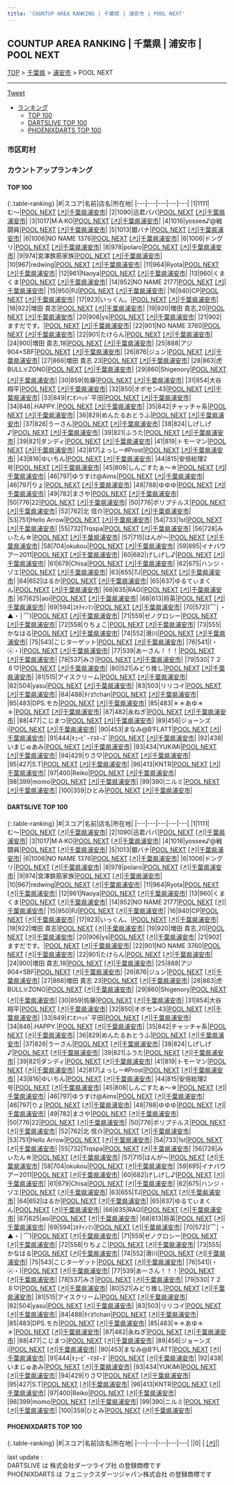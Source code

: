 ```yaml
---
title: 'COUNTUP AREA RANKING | 千葉県 | 浦安市 | POOL NEXT'
---
```

## COUNTUP AREA RANKING | 千葉県 | 浦安市 | POOL NEXT

[TOP](/darts/rank/) > [千葉県](/darts/rank/千葉県/) > [浦安市](/darts/rank/千葉県/浦安市/) > POOL NEXT

___

<a href="https://twitter.com/share?ref_src=twsrc%5Etfw" data-text="COUNTUP AREA RANKING | 千葉県浦安市POOL NEXT" class="twitter-share-button" data-hashtags="DARTSLIVE,PHOENIXDARTS,darts,ダーツ" data-show-count="false">Tweet</a>

* [ランキング](#カウントアップランキング)
    * [TOP 100](#top-100)
    * [DARTSLIVE TOP 100](#dartslive-top-100)
    * [PHOENIXDARTS TOP 100](#phoenixdarts-top-100)

### 市区町村

<ul>

</ul>

### カウントアップランキング

#### TOP 100



{:.table-ranking}
|#|スコア|名前|店名|所在地|
|---|---|---|---|---|
|1|1111|<span class="rank-name-dl">む〜</span>|<a href="/darts/rank/shops/035c0e2eb61303ff0d9b047a20a7ba1e.html">POOL NEXT</a> <a href="https://search.dartslive.com/jp/shop/035c0e2eb61303ff0d9b047a20a7ba1e">[↗]</a>|<a href="/darts/rank/千葉県/浦安市">千葉県浦安市</a>|
|2|1090|<span class="rank-name-dl">迅君パパ</span>|<a href="/darts/rank/shops/035c0e2eb61303ff0d9b047a20a7ba1e.html">POOL NEXT</a> <a href="https://search.dartslive.com/jp/shop/035c0e2eb61303ff0d9b047a20a7ba1e">[↗]</a>|<a href="/darts/rank/千葉県/浦安市">千葉県浦安市</a>|
|3|1017|<span class="rank-name-dl">M·A·KO</span>|<a href="/darts/rank/shops/035c0e2eb61303ff0d9b047a20a7ba1e.html">POOL NEXT</a> <a href="https://search.dartslive.com/jp/shop/035c0e2eb61303ff0d9b047a20a7ba1e">[↗]</a>|<a href="/darts/rank/千葉県/浦安市">千葉県浦安市</a>|
|4|1016|<span class="rank-name-dl">yossee♪@戦闘員</span>|<a href="/darts/rank/shops/035c0e2eb61303ff0d9b047a20a7ba1e.html">POOL NEXT</a> <a href="https://search.dartslive.com/jp/shop/035c0e2eb61303ff0d9b047a20a7ba1e">[↗]</a>|<a href="/darts/rank/千葉県/浦安市">千葉県浦安市</a>|
|5|1013|<span class="rank-name-dl">銀バナ</span>|<a href="/darts/rank/shops/035c0e2eb61303ff0d9b047a20a7ba1e.html">POOL NEXT</a> <a href="https://search.dartslive.com/jp/shop/035c0e2eb61303ff0d9b047a20a7ba1e">[↗]</a>|<a href="/darts/rank/千葉県/浦安市">千葉県浦安市</a>|
|6|1006|<span class="rank-name-dl">NO NAME 1376</span>|<a href="/darts/rank/shops/035c0e2eb61303ff0d9b047a20a7ba1e.html">POOL NEXT</a> <a href="https://search.dartslive.com/jp/shop/035c0e2eb61303ff0d9b047a20a7ba1e">[↗]</a>|<a href="/darts/rank/千葉県/浦安市">千葉県浦安市</a>|
|6|1006|<span class="rank-name-dl">ドングリ</span>|<a href="/darts/rank/shops/035c0e2eb61303ff0d9b047a20a7ba1e.html">POOL NEXT</a> <a href="https://search.dartslive.com/jp/shop/035c0e2eb61303ff0d9b047a20a7ba1e">[↗]</a>|<a href="/darts/rank/千葉県/浦安市">千葉県浦安市</a>|
|8|978|<span class="rank-name-dl">polaro</span>|<a href="/darts/rank/shops/035c0e2eb61303ff0d9b047a20a7ba1e.html">POOL NEXT</a> <a href="https://search.dartslive.com/jp/shop/035c0e2eb61303ff0d9b047a20a7ba1e">[↗]</a>|<a href="/darts/rank/千葉県/浦安市">千葉県浦安市</a>|
|9|974|<span class="rank-name-dl">宮澤鉄筋家族</span>|<a href="/darts/rank/shops/035c0e2eb61303ff0d9b047a20a7ba1e.html">POOL NEXT</a> <a href="https://search.dartslive.com/jp/shop/035c0e2eb61303ff0d9b047a20a7ba1e">[↗]</a>|<a href="/darts/rank/千葉県/浦安市">千葉県浦安市</a>|
|10|967|<span class="rank-name-dl">redwing</span>|<a href="/darts/rank/shops/035c0e2eb61303ff0d9b047a20a7ba1e.html">POOL NEXT</a> <a href="https://search.dartslive.com/jp/shop/035c0e2eb61303ff0d9b047a20a7ba1e">[↗]</a>|<a href="/darts/rank/千葉県/浦安市">千葉県浦安市</a>|
|11|964|<span class="rank-name-dl">Ryota</span>|<a href="/darts/rank/shops/035c0e2eb61303ff0d9b047a20a7ba1e.html">POOL NEXT</a> <a href="https://search.dartslive.com/jp/shop/035c0e2eb61303ff0d9b047a20a7ba1e">[↗]</a>|<a href="/darts/rank/千葉県/浦安市">千葉県浦安市</a>|
|12|961|<span class="rank-name-dl">Naoya</span>|<a href="/darts/rank/shops/035c0e2eb61303ff0d9b047a20a7ba1e.html">POOL NEXT</a> <a href="https://search.dartslive.com/jp/shop/035c0e2eb61303ff0d9b047a20a7ba1e">[↗]</a>|<a href="/darts/rank/千葉県/浦安市">千葉県浦安市</a>|
|13|960|<span class="rank-name-dl">くまくま</span>|<a href="/darts/rank/shops/035c0e2eb61303ff0d9b047a20a7ba1e.html">POOL NEXT</a> <a href="https://search.dartslive.com/jp/shop/035c0e2eb61303ff0d9b047a20a7ba1e">[↗]</a>|<a href="/darts/rank/千葉県/浦安市">千葉県浦安市</a>|
|14|952|<span class="rank-name-dl">NO NAME 2177</span>|<a href="/darts/rank/shops/035c0e2eb61303ff0d9b047a20a7ba1e.html">POOL NEXT</a> <a href="https://search.dartslive.com/jp/shop/035c0e2eb61303ff0d9b047a20a7ba1e">[↗]</a>|<a href="/darts/rank/千葉県/浦安市">千葉県浦安市</a>|
|15|950|<span class="rank-name-dl">PJ</span>|<a href="/darts/rank/shops/035c0e2eb61303ff0d9b047a20a7ba1e.html">POOL NEXT</a> <a href="https://search.dartslive.com/jp/shop/035c0e2eb61303ff0d9b047a20a7ba1e">[↗]</a>|<a href="/darts/rank/千葉県/浦安市">千葉県浦安市</a>|
|16|940|<span class="rank-name-dl">CP</span>|<a href="/darts/rank/shops/035c0e2eb61303ff0d9b047a20a7ba1e.html">POOL NEXT</a> <a href="https://search.dartslive.com/jp/shop/035c0e2eb61303ff0d9b047a20a7ba1e">[↗]</a>|<a href="/darts/rank/千葉県/浦安市">千葉県浦安市</a>|
|17|923|<span class="rank-name-dl">いっくん。</span>|<a href="/darts/rank/shops/035c0e2eb61303ff0d9b047a20a7ba1e.html">POOL NEXT</a> <a href="https://search.dartslive.com/jp/shop/035c0e2eb61303ff0d9b047a20a7ba1e">[↗]</a>|<a href="/darts/rank/千葉県/浦安市">千葉県浦安市</a>|
|18|922|<span class="rank-name-dl">増田 貴志</span>|<a href="/darts/rank/shops/035c0e2eb61303ff0d9b047a20a7ba1e.html">POOL NEXT</a> <a href="https://search.dartslive.com/jp/shop/035c0e2eb61303ff0d9b047a20a7ba1e">[↗]</a>|<a href="/darts/rank/千葉県/浦安市">千葉県浦安市</a>|
|19|920|<span class="rank-name-dl">増田 貴志,20</span>|<a href="/darts/rank/shops/035c0e2eb61303ff0d9b047a20a7ba1e.html">POOL NEXT</a> <a href="https://search.dartslive.com/jp/shop/035c0e2eb61303ff0d9b047a20a7ba1e">[↗]</a>|<a href="/darts/rank/千葉県/浦安市">千葉県浦安市</a>|
|20|906|<span class="rank-name-dl">ys</span>|<a href="/darts/rank/shops/035c0e2eb61303ff0d9b047a20a7ba1e.html">POOL NEXT</a> <a href="https://search.dartslive.com/jp/shop/035c0e2eb61303ff0d9b047a20a7ba1e">[↗]</a>|<a href="/darts/rank/千葉県/浦安市">千葉県浦安市</a>|
|21|902|<span class="rank-name-dl">ますだです。</span>|<a href="/darts/rank/shops/035c0e2eb61303ff0d9b047a20a7ba1e.html">POOL NEXT</a> <a href="https://search.dartslive.com/jp/shop/035c0e2eb61303ff0d9b047a20a7ba1e">[↗]</a>|<a href="/darts/rank/千葉県/浦安市">千葉県浦安市</a>|
|22|901|<span class="rank-name-dl">NO NAME 3760</span>|<a href="/darts/rank/shops/035c0e2eb61303ff0d9b047a20a7ba1e.html">POOL NEXT</a> <a href="https://search.dartslive.com/jp/shop/035c0e2eb61303ff0d9b047a20a7ba1e">[↗]</a>|<a href="/darts/rank/千葉県/浦安市">千葉県浦安市</a>|
|22|901|<span class="rank-name-dl">たけらん</span>|<a href="/darts/rank/shops/035c0e2eb61303ff0d9b047a20a7ba1e.html">POOL NEXT</a> <a href="https://search.dartslive.com/jp/shop/035c0e2eb61303ff0d9b047a20a7ba1e">[↗]</a>|<a href="/darts/rank/千葉県/浦安市">千葉県浦安市</a>|
|24|900|<span class="rank-name-dl">増田 貴志,18</span>|<a href="/darts/rank/shops/035c0e2eb61303ff0d9b047a20a7ba1e.html">POOL NEXT</a> <a href="https://search.dartslive.com/jp/shop/035c0e2eb61303ff0d9b047a20a7ba1e">[↗]</a>|<a href="/darts/rank/千葉県/浦安市">千葉県浦安市</a>|
|25|888|<span class="rank-name-dl">アジ904×SBF</span>|<a href="/darts/rank/shops/035c0e2eb61303ff0d9b047a20a7ba1e.html">POOL NEXT</a> <a href="https://search.dartslive.com/jp/shop/035c0e2eb61303ff0d9b047a20a7ba1e">[↗]</a>|<a href="/darts/rank/千葉県/浦安市">千葉県浦安市</a>|
|26|876|<span class="rank-name-dl">ジュン</span>|<a href="/darts/rank/shops/035c0e2eb61303ff0d9b047a20a7ba1e.html">POOL NEXT</a> <a href="https://search.dartslive.com/jp/shop/035c0e2eb61303ff0d9b047a20a7ba1e">[↗]</a>|<a href="/darts/rank/千葉県/浦安市">千葉県浦安市</a>|
|27|866|<span class="rank-name-dl">増田 貴志 23</span>|<a href="/darts/rank/shops/035c0e2eb61303ff0d9b047a20a7ba1e.html">POOL NEXT</a> <a href="https://search.dartslive.com/jp/shop/035c0e2eb61303ff0d9b047a20a7ba1e">[↗]</a>|<a href="/darts/rank/千葉県/浦安市">千葉県浦安市</a>|
|28|863|<span class="rank-name-dl">虎BULL☠️ZONO</span>|<a href="/darts/rank/shops/035c0e2eb61303ff0d9b047a20a7ba1e.html">POOL NEXT</a> <a href="https://search.dartslive.com/jp/shop/035c0e2eb61303ff0d9b047a20a7ba1e">[↗]</a>|<a href="/darts/rank/千葉県/浦安市">千葉県浦安市</a>|
|29|860|<span class="rank-name-dl">Shigenory</span>|<a href="/darts/rank/shops/035c0e2eb61303ff0d9b047a20a7ba1e.html">POOL NEXT</a> <a href="https://search.dartslive.com/jp/shop/035c0e2eb61303ff0d9b047a20a7ba1e">[↗]</a>|<a href="/darts/rank/千葉県/浦安市">千葉県浦安市</a>|
|30|859|<span class="rank-name-dl">佐藤</span>|<a href="/darts/rank/shops/035c0e2eb61303ff0d9b047a20a7ba1e.html">POOL NEXT</a> <a href="https://search.dartslive.com/jp/shop/035c0e2eb61303ff0d9b047a20a7ba1e">[↗]</a>|<a href="/darts/rank/千葉県/浦安市">千葉県浦安市</a>|
|31|854|<span class="rank-name-dl">大谷翔平</span>|<a href="/darts/rank/shops/035c0e2eb61303ff0d9b047a20a7ba1e.html">POOL NEXT</a> <a href="https://search.dartslive.com/jp/shop/035c0e2eb61303ff0d9b047a20a7ba1e">[↗]</a>|<a href="/darts/rank/千葉県/浦安市">千葉県浦安市</a>|
|32|850|<span class="rank-name-dl">オボセン43</span>|<a href="/darts/rank/shops/035c0e2eb61303ff0d9b047a20a7ba1e.html">POOL NEXT</a> <a href="https://search.dartslive.com/jp/shop/035c0e2eb61303ff0d9b047a20a7ba1e">[↗]</a>|<a href="/darts/rank/千葉県/浦安市">千葉県浦安市</a>|
|33|849|<span class="rank-name-dl">ｵﾆｵﾝﾍｯﾄﾞ平田</span>|<a href="/darts/rank/shops/035c0e2eb61303ff0d9b047a20a7ba1e.html">POOL NEXT</a> <a href="https://search.dartslive.com/jp/shop/035c0e2eb61303ff0d9b047a20a7ba1e">[↗]</a>|<a href="/darts/rank/千葉県/浦安市">千葉県浦安市</a>|
|34|846|<span class="rank-name-dl">.HAPPY.</span>|<a href="/darts/rank/shops/035c0e2eb61303ff0d9b047a20a7ba1e.html">POOL NEXT</a> <a href="https://search.dartslive.com/jp/shop/035c0e2eb61303ff0d9b047a20a7ba1e">[↗]</a>|<a href="/darts/rank/千葉県/浦安市">千葉県浦安市</a>|
|35|842|<span class="rank-name-dl">チャッチャ系</span>|<a href="/darts/rank/shops/035c0e2eb61303ff0d9b047a20a7ba1e.html">POOL NEXT</a> <a href="https://search.dartslive.com/jp/shop/035c0e2eb61303ff0d9b047a20a7ba1e">[↗]</a>|<a href="/darts/rank/千葉県/浦安市">千葉県浦安市</a>|
|36|829|<span class="rank-name-dl">めんたるおとうふ</span>|<a href="/darts/rank/shops/035c0e2eb61303ff0d9b047a20a7ba1e.html">POOL NEXT</a> <a href="https://search.dartslive.com/jp/shop/035c0e2eb61303ff0d9b047a20a7ba1e">[↗]</a>|<a href="/darts/rank/千葉県/浦安市">千葉県浦安市</a>|
|37|826|<span class="rank-name-dl">うーさん</span>|<a href="/darts/rank/shops/035c0e2eb61303ff0d9b047a20a7ba1e.html">POOL NEXT</a> <a href="https://search.dartslive.com/jp/shop/035c0e2eb61303ff0d9b047a20a7ba1e">[↗]</a>|<a href="/darts/rank/千葉県/浦安市">千葉県浦安市</a>|
|38|824|<span class="rank-name-dl">しげしげ♪</span>|<a href="/darts/rank/shops/035c0e2eb61303ff0d9b047a20a7ba1e.html">POOL NEXT</a> <a href="https://search.dartslive.com/jp/shop/035c0e2eb61303ff0d9b047a20a7ba1e">[↗]</a>|<a href="/darts/rank/千葉県/浦安市">千葉県浦安市</a>|
|39|821|<span class="rank-name-dl">ふうた</span>|<a href="/darts/rank/shops/035c0e2eb61303ff0d9b047a20a7ba1e.html">POOL NEXT</a> <a href="https://search.dartslive.com/jp/shop/035c0e2eb61303ff0d9b047a20a7ba1e">[↗]</a>|<a href="/darts/rank/千葉県/浦安市">千葉県浦安市</a>|
|39|821|<span class="rank-name-dl">ダンディ</span>|<a href="/darts/rank/shops/035c0e2eb61303ff0d9b047a20a7ba1e.html">POOL NEXT</a> <a href="https://search.dartslive.com/jp/shop/035c0e2eb61303ff0d9b047a20a7ba1e">[↗]</a>|<a href="/darts/rank/千葉県/浦安市">千葉県浦安市</a>|
|41|819|<span class="rank-name-dl">トモーマン</span>|<a href="/darts/rank/shops/035c0e2eb61303ff0d9b047a20a7ba1e.html">POOL NEXT</a> <a href="https://search.dartslive.com/jp/shop/035c0e2eb61303ff0d9b047a20a7ba1e">[↗]</a>|<a href="/darts/rank/千葉県/浦安市">千葉県浦安市</a>|
|42|817|<span class="rank-name-dl">よっしー#Prost</span>|<a href="/darts/rank/shops/035c0e2eb61303ff0d9b047a20a7ba1e.html">POOL NEXT</a> <a href="https://search.dartslive.com/jp/shop/035c0e2eb61303ff0d9b047a20a7ba1e">[↗]</a>|<a href="/darts/rank/千葉県/浦安市">千葉県浦安市</a>|
|43|816|<span class="rank-name-dl">ゆいちん</span>|<a href="/darts/rank/shops/035c0e2eb61303ff0d9b047a20a7ba1e.html">POOL NEXT</a> <a href="https://search.dartslive.com/jp/shop/035c0e2eb61303ff0d9b047a20a7ba1e">[↗]</a>|<a href="/darts/rank/千葉県/浦安市">千葉県浦安市</a>|
|44|815|<span class="rank-name-dl">安倍総理2号</span>|<a href="/darts/rank/shops/035c0e2eb61303ff0d9b047a20a7ba1e.html">POOL NEXT</a> <a href="https://search.dartslive.com/jp/shop/035c0e2eb61303ff0d9b047a20a7ba1e">[↗]</a>|<a href="/darts/rank/千葉県/浦安市">千葉県浦安市</a>|
|45|808|<span class="rank-name-dl">しんごすたぁ〜☆</span>|<a href="/darts/rank/shops/035c0e2eb61303ff0d9b047a20a7ba1e.html">POOL NEXT</a> <a href="https://search.dartslive.com/jp/shop/035c0e2eb61303ff0d9b047a20a7ba1e">[↗]</a>|<a href="/darts/rank/千葉県/浦安市">千葉県浦安市</a>|
|46|797|<span class="rank-name-dl">ゆうすけ@Aims</span>|<a href="/darts/rank/shops/035c0e2eb61303ff0d9b047a20a7ba1e.html">POOL NEXT</a> <a href="https://search.dartslive.com/jp/shop/035c0e2eb61303ff0d9b047a20a7ba1e">[↗]</a>|<a href="/darts/rank/千葉県/浦安市">千葉県浦安市</a>|
|46|797|<span class="rank-name-dl">りょ</span>|<a href="/darts/rank/shops/035c0e2eb61303ff0d9b047a20a7ba1e.html">POOL NEXT</a> <a href="https://search.dartslive.com/jp/shop/035c0e2eb61303ff0d9b047a20a7ba1e">[↗]</a>|<a href="/darts/rank/千葉県/浦安市">千葉県浦安市</a>|
|48|788|<span class="rank-name-dl">ゆゆゆ</span>|<a href="/darts/rank/shops/035c0e2eb61303ff0d9b047a20a7ba1e.html">POOL NEXT</a> <a href="https://search.dartslive.com/jp/shop/035c0e2eb61303ff0d9b047a20a7ba1e">[↗]</a>|<a href="/darts/rank/千葉県/浦安市">千葉県浦安市</a>|
|49|782|<span class="rank-name-dl">まさや</span>|<a href="/darts/rank/shops/035c0e2eb61303ff0d9b047a20a7ba1e.html">POOL NEXT</a> <a href="https://search.dartslive.com/jp/shop/035c0e2eb61303ff0d9b047a20a7ba1e">[↗]</a>|<a href="/darts/rank/千葉県/浦安市">千葉県浦安市</a>|
|50|776|<span class="rank-name-dl">22</span>|<a href="/darts/rank/shops/035c0e2eb61303ff0d9b047a20a7ba1e.html">POOL NEXT</a> <a href="https://search.dartslive.com/jp/shop/035c0e2eb61303ff0d9b047a20a7ba1e">[↗]</a>|<a href="/darts/rank/千葉県/浦安市">千葉県浦安市</a>|
|50|776|<span class="rank-name-dl">ポリプテルス</span>|<a href="/darts/rank/shops/035c0e2eb61303ff0d9b047a20a7ba1e.html">POOL NEXT</a> <a href="https://search.dartslive.com/jp/shop/035c0e2eb61303ff0d9b047a20a7ba1e">[↗]</a>|<a href="/darts/rank/千葉県/浦安市">千葉県浦安市</a>|
|52|762|<span class="rank-name-dl">北 信介</span>|<a href="/darts/rank/shops/035c0e2eb61303ff0d9b047a20a7ba1e.html">POOL NEXT</a> <a href="https://search.dartslive.com/jp/shop/035c0e2eb61303ff0d9b047a20a7ba1e">[↗]</a>|<a href="/darts/rank/千葉県/浦安市">千葉県浦安市</a>|
|53|751|<span class="rank-name-dl">Hello Arrow</span>|<a href="/darts/rank/shops/035c0e2eb61303ff0d9b047a20a7ba1e.html">POOL NEXT</a> <a href="https://search.dartslive.com/jp/shop/035c0e2eb61303ff0d9b047a20a7ba1e">[↗]</a>|<a href="/darts/rank/千葉県/浦安市">千葉県浦安市</a>|
|54|733|<span class="rank-name-dl">1st</span>|<a href="/darts/rank/shops/035c0e2eb61303ff0d9b047a20a7ba1e.html">POOL NEXT</a> <a href="https://search.dartslive.com/jp/shop/035c0e2eb61303ff0d9b047a20a7ba1e">[↗]</a>|<a href="/darts/rank/千葉県/浦安市">千葉県浦安市</a>|
|55|732|<span class="rank-name-dl">Trqspa</span>|<a href="/darts/rank/shops/035c0e2eb61303ff0d9b047a20a7ba1e.html">POOL NEXT</a> <a href="https://search.dartslive.com/jp/shop/035c0e2eb61303ff0d9b047a20a7ba1e">[↗]</a>|<a href="/darts/rank/千葉県/浦安市">千葉県浦安市</a>|
|56|728|<span class="rank-name-dl">みぃたん‪☆</span>|<a href="/darts/rank/shops/035c0e2eb61303ff0d9b047a20a7ba1e.html">POOL NEXT</a> <a href="https://search.dartslive.com/jp/shop/035c0e2eb61303ff0d9b047a20a7ba1e">[↗]</a>|<a href="/darts/rank/千葉県/浦安市">千葉県浦安市</a>|
|57|715|<span class="rank-name-dl">はんが〜</span>|<a href="/darts/rank/shops/035c0e2eb61303ff0d9b047a20a7ba1e.html">POOL NEXT</a> <a href="https://search.dartslive.com/jp/shop/035c0e2eb61303ff0d9b047a20a7ba1e">[↗]</a>|<a href="/darts/rank/千葉県/浦安市">千葉県浦安市</a>|
|58|704|<span class="rank-name-dl">okukou</span>|<a href="/darts/rank/shops/035c0e2eb61303ff0d9b047a20a7ba1e.html">POOL NEXT</a> <a href="https://search.dartslive.com/jp/shop/035c0e2eb61303ff0d9b047a20a7ba1e">[↗]</a>|<a href="/darts/rank/千葉県/浦安市">千葉県浦安市</a>|
|59|695|<span class="rank-name-dl">イナバウアー2011</span>|<a href="/darts/rank/shops/035c0e2eb61303ff0d9b047a20a7ba1e.html">POOL NEXT</a> <a href="https://search.dartslive.com/jp/shop/035c0e2eb61303ff0d9b047a20a7ba1e">[↗]</a>|<a href="/darts/rank/千葉県/浦安市">千葉県浦安市</a>|
|60|682|<span class="rank-name-dl">げしげし♪</span>|<a href="/darts/rank/shops/035c0e2eb61303ff0d9b047a20a7ba1e.html">POOL NEXT</a> <a href="https://search.dartslive.com/jp/shop/035c0e2eb61303ff0d9b047a20a7ba1e">[↗]</a>|<a href="/darts/rank/千葉県/浦安市">千葉県浦安市</a>|
|61|679|<span class="rank-name-dl">Chisa</span>|<a href="/darts/rank/shops/035c0e2eb61303ff0d9b047a20a7ba1e.html">POOL NEXT</a> <a href="https://search.dartslive.com/jp/shop/035c0e2eb61303ff0d9b047a20a7ba1e">[↗]</a>|<a href="/darts/rank/千葉県/浦安市">千葉県浦安市</a>|
|62|675|<span class="rank-name-dl">ハンジ・ゾエ</span>|<a href="/darts/rank/shops/035c0e2eb61303ff0d9b047a20a7ba1e.html">POOL NEXT</a> <a href="https://search.dartslive.com/jp/shop/035c0e2eb61303ff0d9b047a20a7ba1e">[↗]</a>|<a href="/darts/rank/千葉県/浦安市">千葉県浦安市</a>|
|63|655|<span class="rank-name-dl">TJ</span>|<a href="/darts/rank/shops/035c0e2eb61303ff0d9b047a20a7ba1e.html">POOL NEXT</a> <a href="https://search.dartslive.com/jp/shop/035c0e2eb61303ff0d9b047a20a7ba1e">[↗]</a>|<a href="/darts/rank/千葉県/浦安市">千葉県浦安市</a>|
|64|652|<span class="rank-name-dl">はるか</span>|<a href="/darts/rank/shops/035c0e2eb61303ff0d9b047a20a7ba1e.html">POOL NEXT</a> <a href="https://search.dartslive.com/jp/shop/035c0e2eb61303ff0d9b047a20a7ba1e">[↗]</a>|<a href="/darts/rank/千葉県/浦安市">千葉県浦安市</a>|
|65|637|<span class="rank-name-dl">ゆるてぃまくん</span>|<a href="/darts/rank/shops/035c0e2eb61303ff0d9b047a20a7ba1e.html">POOL NEXT</a> <a href="https://search.dartslive.com/jp/shop/035c0e2eb61303ff0d9b047a20a7ba1e">[↗]</a>|<a href="/darts/rank/千葉県/浦安市">千葉県浦安市</a>|
|66|635|<span class="rank-name-dl">RAGI</span>|<a href="/darts/rank/shops/035c0e2eb61303ff0d9b047a20a7ba1e.html">POOL NEXT</a> <a href="https://search.dartslive.com/jp/shop/035c0e2eb61303ff0d9b047a20a7ba1e">[↗]</a>|<a href="/darts/rank/千葉県/浦安市">千葉県浦安市</a>|
|67|625|<span class="rank-name-dl">aoi</span>|<a href="/darts/rank/shops/035c0e2eb61303ff0d9b047a20a7ba1e.html">POOL NEXT</a> <a href="https://search.dartslive.com/jp/shop/035c0e2eb61303ff0d9b047a20a7ba1e">[↗]</a>|<a href="/darts/rank/千葉県/浦安市">千葉県浦安市</a>|
|68|613|<span class="rank-name-dl">将英</span>|<a href="/darts/rank/shops/035c0e2eb61303ff0d9b047a20a7ba1e.html">POOL NEXT</a> <a href="https://search.dartslive.com/jp/shop/035c0e2eb61303ff0d9b047a20a7ba1e">[↗]</a>|<a href="/darts/rank/千葉県/浦安市">千葉県浦安市</a>|
|69|594|<span class="rank-name-dl">ﾕｷﾁｬﾝﾏﾝ</span>|<a href="/darts/rank/shops/035c0e2eb61303ff0d9b047a20a7ba1e.html">POOL NEXT</a> <a href="https://search.dartslive.com/jp/shop/035c0e2eb61303ff0d9b047a20a7ba1e">[↗]</a>|<a href="/darts/rank/千葉県/浦安市">千葉県浦安市</a>|
|70|572|<span class="rank-name-dl">(⌒│・▲・│⌒)</span>|<a href="/darts/rank/shops/035c0e2eb61303ff0d9b047a20a7ba1e.html">POOL NEXT</a> <a href="https://search.dartslive.com/jp/shop/035c0e2eb61303ff0d9b047a20a7ba1e">[↗]</a>|<a href="/darts/rank/千葉県/浦安市">千葉県浦安市</a>|
|71|559|<span class="rank-name-dl">ゼノグロシー</span>|<a href="/darts/rank/shops/035c0e2eb61303ff0d9b047a20a7ba1e.html">POOL NEXT</a> <a href="https://search.dartslive.com/jp/shop/035c0e2eb61303ff0d9b047a20a7ba1e">[↗]</a>|<a href="/darts/rank/千葉県/浦安市">千葉県浦安市</a>|
|72|558|<span class="rank-name-dl">りちょこ</span>|<a href="/darts/rank/shops/035c0e2eb61303ff0d9b047a20a7ba1e.html">POOL NEXT</a> <a href="https://search.dartslive.com/jp/shop/035c0e2eb61303ff0d9b047a20a7ba1e">[↗]</a>|<a href="/darts/rank/千葉県/浦安市">千葉県浦安市</a>|
|73|555|<span class="rank-name-dl">かなはる</span>|<a href="/darts/rank/shops/035c0e2eb61303ff0d9b047a20a7ba1e.html">POOL NEXT</a> <a href="https://search.dartslive.com/jp/shop/035c0e2eb61303ff0d9b047a20a7ba1e">[↗]</a>|<a href="/darts/rank/千葉県/浦安市">千葉県浦安市</a>|
|74|552|<span class="rank-name-dl">滑川</span>|<a href="/darts/rank/shops/035c0e2eb61303ff0d9b047a20a7ba1e.html">POOL NEXT</a> <a href="https://search.dartslive.com/jp/shop/035c0e2eb61303ff0d9b047a20a7ba1e">[↗]</a>|<a href="/darts/rank/千葉県/浦安市">千葉県浦安市</a>|
|75|543|<span class="rank-name-dl">こじターゲット</span>|<a href="/darts/rank/shops/035c0e2eb61303ff0d9b047a20a7ba1e.html">POOL NEXT</a> <a href="https://search.dartslive.com/jp/shop/035c0e2eb61303ff0d9b047a20a7ba1e">[↗]</a>|<a href="/darts/rank/千葉県/浦安市">千葉県浦安市</a>|
|76|541|<span class="rank-name-dl">(・㉦・)</span>|<a href="/darts/rank/shops/035c0e2eb61303ff0d9b047a20a7ba1e.html">POOL NEXT</a> <a href="https://search.dartslive.com/jp/shop/035c0e2eb61303ff0d9b047a20a7ba1e">[↗]</a>|<a href="/darts/rank/千葉県/浦安市">千葉県浦安市</a>|
|77|539|<span class="rank-name-dl">あーさん！！！</span>|<a href="/darts/rank/shops/035c0e2eb61303ff0d9b047a20a7ba1e.html">POOL NEXT</a> <a href="https://search.dartslive.com/jp/shop/035c0e2eb61303ff0d9b047a20a7ba1e">[↗]</a>|<a href="/darts/rank/千葉県/浦安市">千葉県浦安市</a>|
|78|537|<span class="rank-name-dl">みさ</span>|<a href="/darts/rank/shops/035c0e2eb61303ff0d9b047a20a7ba1e.html">POOL NEXT</a> <a href="https://search.dartslive.com/jp/shop/035c0e2eb61303ff0d9b047a20a7ba1e">[↗]</a>|<a href="/darts/rank/千葉県/浦安市">千葉県浦安市</a>|
|79|530|<span class="rank-name-dl">７２８♡</span>|<a href="/darts/rank/shops/035c0e2eb61303ff0d9b047a20a7ba1e.html">POOL NEXT</a> <a href="https://search.dartslive.com/jp/shop/035c0e2eb61303ff0d9b047a20a7ba1e">[↗]</a>|<a href="/darts/rank/千葉県/浦安市">千葉県浦安市</a>|
|80|521|<span class="rank-name-dl">みどり推し</span>|<a href="/darts/rank/shops/035c0e2eb61303ff0d9b047a20a7ba1e.html">POOL NEXT</a> <a href="https://search.dartslive.com/jp/shop/035c0e2eb61303ff0d9b047a20a7ba1e">[↗]</a>|<a href="/darts/rank/千葉県/浦安市">千葉県浦安市</a>|
|81|515|<span class="rank-name-dl">アイスクリーム</span>|<a href="/darts/rank/shops/035c0e2eb61303ff0d9b047a20a7ba1e.html">POOL NEXT</a> <a href="https://search.dartslive.com/jp/shop/035c0e2eb61303ff0d9b047a20a7ba1e">[↗]</a>|<a href="/darts/rank/千葉県/浦安市">千葉県浦安市</a>|
|82|504|<span class="rank-name-dl">yasu</span>|<a href="/darts/rank/shops/035c0e2eb61303ff0d9b047a20a7ba1e.html">POOL NEXT</a> <a href="https://search.dartslive.com/jp/shop/035c0e2eb61303ff0d9b047a20a7ba1e">[↗]</a>|<a href="/darts/rank/千葉県/浦安市">千葉県浦安市</a>|
|83|503|<span class="rank-name-dl">リリコイ</span>|<a href="/darts/rank/shops/035c0e2eb61303ff0d9b047a20a7ba1e.html">POOL NEXT</a> <a href="https://search.dartslive.com/jp/shop/035c0e2eb61303ff0d9b047a20a7ba1e">[↗]</a>|<a href="/darts/rank/千葉県/浦安市">千葉県浦安市</a>|
|84|488|<span class="rank-name-dl">ﾀｲﾖｳchan</span>|<a href="/darts/rank/shops/035c0e2eb61303ff0d9b047a20a7ba1e.html">POOL NEXT</a> <a href="https://search.dartslive.com/jp/shop/035c0e2eb61303ff0d9b047a20a7ba1e">[↗]</a>|<a href="/darts/rank/千葉県/浦安市">千葉県浦安市</a>|
|85|483|<span class="rank-name-dl">DPS.モカ</span>|<a href="/darts/rank/shops/035c0e2eb61303ff0d9b047a20a7ba1e.html">POOL NEXT</a> <a href="https://search.dartslive.com/jp/shop/035c0e2eb61303ff0d9b047a20a7ba1e">[↗]</a>|<a href="/darts/rank/千葉県/浦安市">千葉県浦安市</a>|
|85|483|<span class="rank-name-dl">＊＊あゆ＊＊</span>|<a href="/darts/rank/shops/035c0e2eb61303ff0d9b047a20a7ba1e.html">POOL NEXT</a> <a href="https://search.dartslive.com/jp/shop/035c0e2eb61303ff0d9b047a20a7ba1e">[↗]</a>|<a href="/darts/rank/千葉県/浦安市">千葉県浦安市</a>|
|87|482|<span class="rank-name-dl">永ねぎ</span>|<a href="/darts/rank/shops/035c0e2eb61303ff0d9b047a20a7ba1e.html">POOL NEXT</a> <a href="https://search.dartslive.com/jp/shop/035c0e2eb61303ff0d9b047a20a7ba1e">[↗]</a>|<a href="/darts/rank/千葉県/浦安市">千葉県浦安市</a>|
|88|477|<span class="rank-name-dl">こじまつ</span>|<a href="/darts/rank/shops/035c0e2eb61303ff0d9b047a20a7ba1e.html">POOL NEXT</a> <a href="https://search.dartslive.com/jp/shop/035c0e2eb61303ff0d9b047a20a7ba1e">[↗]</a>|<a href="/darts/rank/千葉県/浦安市">千葉県浦安市</a>|
|89|456|<span class="rank-name-dl">ジョーンズi</span>|<a href="/darts/rank/shops/035c0e2eb61303ff0d9b047a20a7ba1e.html">POOL NEXT</a> <a href="https://search.dartslive.com/jp/shop/035c0e2eb61303ff0d9b047a20a7ba1e">[↗]</a>|<a href="/darts/rank/千葉県/浦安市">千葉県浦安市</a>|
|90|453|<span class="rank-name-dl">まなみ@B’FLATT</span>|<a href="/darts/rank/shops/035c0e2eb61303ff0d9b047a20a7ba1e.html">POOL NEXT</a> <a href="https://search.dartslive.com/jp/shop/035c0e2eb61303ff0d9b047a20a7ba1e">[↗]</a>|<a href="/darts/rank/千葉県/浦安市">千葉県浦安市</a>|
|91|444|<span class="rank-name-dl">ｷｭｰﾋﾟｰﾏﾖﾈｰｽﾞ</span>|<a href="/darts/rank/shops/035c0e2eb61303ff0d9b047a20a7ba1e.html">POOL NEXT</a> <a href="https://search.dartslive.com/jp/shop/035c0e2eb61303ff0d9b047a20a7ba1e">[↗]</a>|<a href="/darts/rank/千葉県/浦安市">千葉県浦安市</a>|
|92|438|<span class="rank-name-dl">いまじゅあみ</span>|<a href="/darts/rank/shops/035c0e2eb61303ff0d9b047a20a7ba1e.html">POOL NEXT</a> <a href="https://search.dartslive.com/jp/shop/035c0e2eb61303ff0d9b047a20a7ba1e">[↗]</a>|<a href="/darts/rank/千葉県/浦安市">千葉県浦安市</a>|
|93|434|<span class="rank-name-dl">YUKiMi</span>|<a href="/darts/rank/shops/035c0e2eb61303ff0d9b047a20a7ba1e.html">POOL NEXT</a> <a href="https://search.dartslive.com/jp/shop/035c0e2eb61303ff0d9b047a20a7ba1e">[↗]</a>|<a href="/darts/rank/千葉県/浦安市">千葉県浦安市</a>|
|94|429|<span class="rank-name-dl">りさ♡</span>|<a href="/darts/rank/shops/035c0e2eb61303ff0d9b047a20a7ba1e.html">POOL NEXT</a> <a href="https://search.dartslive.com/jp/shop/035c0e2eb61303ff0d9b047a20a7ba1e">[↗]</a>|<a href="/darts/rank/千葉県/浦安市">千葉県浦安市</a>|
|95|427|<span class="rank-name-dl">S.T</span>|<a href="/darts/rank/shops/035c0e2eb61303ff0d9b047a20a7ba1e.html">POOL NEXT</a> <a href="https://search.dartslive.com/jp/shop/035c0e2eb61303ff0d9b047a20a7ba1e">[↗]</a>|<a href="/darts/rank/千葉県/浦安市">千葉県浦安市</a>|
|96|413|<span class="rank-name-dl">KNTR</span>|<a href="/darts/rank/shops/035c0e2eb61303ff0d9b047a20a7ba1e.html">POOL NEXT</a> <a href="https://search.dartslive.com/jp/shop/035c0e2eb61303ff0d9b047a20a7ba1e">[↗]</a>|<a href="/darts/rank/千葉県/浦安市">千葉県浦安市</a>|
|97|400|<span class="rank-name-dl">Reiko</span>|<a href="/darts/rank/shops/035c0e2eb61303ff0d9b047a20a7ba1e.html">POOL NEXT</a> <a href="https://search.dartslive.com/jp/shop/035c0e2eb61303ff0d9b047a20a7ba1e">[↗]</a>|<a href="/darts/rank/千葉県/浦安市">千葉県浦安市</a>|
|98|399|<span class="rank-name-dl">momo</span>|<a href="/darts/rank/shops/035c0e2eb61303ff0d9b047a20a7ba1e.html">POOL NEXT</a> <a href="https://search.dartslive.com/jp/shop/035c0e2eb61303ff0d9b047a20a7ba1e">[↗]</a>|<a href="/darts/rank/千葉県/浦安市">千葉県浦安市</a>|
|99|390|<span class="rank-name-dl">ニルミ</span>|<a href="/darts/rank/shops/035c0e2eb61303ff0d9b047a20a7ba1e.html">POOL NEXT</a> <a href="https://search.dartslive.com/jp/shop/035c0e2eb61303ff0d9b047a20a7ba1e">[↗]</a>|<a href="/darts/rank/千葉県/浦安市">千葉県浦安市</a>|
|100|359|<span class="rank-name-dl">ひとみ</span>|<a href="/darts/rank/shops/035c0e2eb61303ff0d9b047a20a7ba1e.html">POOL NEXT</a> <a href="https://search.dartslive.com/jp/shop/035c0e2eb61303ff0d9b047a20a7ba1e">[↗]</a>|<a href="/darts/rank/千葉県/浦安市">千葉県浦安市</a>|


#### DARTSLIVE TOP 100



{:.table-ranking}
|#|スコア|名前|店名|所在地|
|---|---|---|---|---|
|1|1111|<span class="rank-name-dl">む〜</span>|<a href="/darts/rank/shops/035c0e2eb61303ff0d9b047a20a7ba1e.html">POOL NEXT</a> <a href="https://search.dartslive.com/jp/shop/035c0e2eb61303ff0d9b047a20a7ba1e">[↗]</a>|<a href="/darts/rank/千葉県/浦安市">千葉県浦安市</a>|
|2|1090|<span class="rank-name-dl">迅君パパ</span>|<a href="/darts/rank/shops/035c0e2eb61303ff0d9b047a20a7ba1e.html">POOL NEXT</a> <a href="https://search.dartslive.com/jp/shop/035c0e2eb61303ff0d9b047a20a7ba1e">[↗]</a>|<a href="/darts/rank/千葉県/浦安市">千葉県浦安市</a>|
|3|1017|<span class="rank-name-dl">M·A·KO</span>|<a href="/darts/rank/shops/035c0e2eb61303ff0d9b047a20a7ba1e.html">POOL NEXT</a> <a href="https://search.dartslive.com/jp/shop/035c0e2eb61303ff0d9b047a20a7ba1e">[↗]</a>|<a href="/darts/rank/千葉県/浦安市">千葉県浦安市</a>|
|4|1016|<span class="rank-name-dl">yossee♪@戦闘員</span>|<a href="/darts/rank/shops/035c0e2eb61303ff0d9b047a20a7ba1e.html">POOL NEXT</a> <a href="https://search.dartslive.com/jp/shop/035c0e2eb61303ff0d9b047a20a7ba1e">[↗]</a>|<a href="/darts/rank/千葉県/浦安市">千葉県浦安市</a>|
|5|1013|<span class="rank-name-dl">銀バナ</span>|<a href="/darts/rank/shops/035c0e2eb61303ff0d9b047a20a7ba1e.html">POOL NEXT</a> <a href="https://search.dartslive.com/jp/shop/035c0e2eb61303ff0d9b047a20a7ba1e">[↗]</a>|<a href="/darts/rank/千葉県/浦安市">千葉県浦安市</a>|
|6|1006|<span class="rank-name-dl">NO NAME 1376</span>|<a href="/darts/rank/shops/035c0e2eb61303ff0d9b047a20a7ba1e.html">POOL NEXT</a> <a href="https://search.dartslive.com/jp/shop/035c0e2eb61303ff0d9b047a20a7ba1e">[↗]</a>|<a href="/darts/rank/千葉県/浦安市">千葉県浦安市</a>|
|6|1006|<span class="rank-name-dl">ドングリ</span>|<a href="/darts/rank/shops/035c0e2eb61303ff0d9b047a20a7ba1e.html">POOL NEXT</a> <a href="https://search.dartslive.com/jp/shop/035c0e2eb61303ff0d9b047a20a7ba1e">[↗]</a>|<a href="/darts/rank/千葉県/浦安市">千葉県浦安市</a>|
|8|978|<span class="rank-name-dl">polaro</span>|<a href="/darts/rank/shops/035c0e2eb61303ff0d9b047a20a7ba1e.html">POOL NEXT</a> <a href="https://search.dartslive.com/jp/shop/035c0e2eb61303ff0d9b047a20a7ba1e">[↗]</a>|<a href="/darts/rank/千葉県/浦安市">千葉県浦安市</a>|
|9|974|<span class="rank-name-dl">宮澤鉄筋家族</span>|<a href="/darts/rank/shops/035c0e2eb61303ff0d9b047a20a7ba1e.html">POOL NEXT</a> <a href="https://search.dartslive.com/jp/shop/035c0e2eb61303ff0d9b047a20a7ba1e">[↗]</a>|<a href="/darts/rank/千葉県/浦安市">千葉県浦安市</a>|
|10|967|<span class="rank-name-dl">redwing</span>|<a href="/darts/rank/shops/035c0e2eb61303ff0d9b047a20a7ba1e.html">POOL NEXT</a> <a href="https://search.dartslive.com/jp/shop/035c0e2eb61303ff0d9b047a20a7ba1e">[↗]</a>|<a href="/darts/rank/千葉県/浦安市">千葉県浦安市</a>|
|11|964|<span class="rank-name-dl">Ryota</span>|<a href="/darts/rank/shops/035c0e2eb61303ff0d9b047a20a7ba1e.html">POOL NEXT</a> <a href="https://search.dartslive.com/jp/shop/035c0e2eb61303ff0d9b047a20a7ba1e">[↗]</a>|<a href="/darts/rank/千葉県/浦安市">千葉県浦安市</a>|
|12|961|<span class="rank-name-dl">Naoya</span>|<a href="/darts/rank/shops/035c0e2eb61303ff0d9b047a20a7ba1e.html">POOL NEXT</a> <a href="https://search.dartslive.com/jp/shop/035c0e2eb61303ff0d9b047a20a7ba1e">[↗]</a>|<a href="/darts/rank/千葉県/浦安市">千葉県浦安市</a>|
|13|960|<span class="rank-name-dl">くまくま</span>|<a href="/darts/rank/shops/035c0e2eb61303ff0d9b047a20a7ba1e.html">POOL NEXT</a> <a href="https://search.dartslive.com/jp/shop/035c0e2eb61303ff0d9b047a20a7ba1e">[↗]</a>|<a href="/darts/rank/千葉県/浦安市">千葉県浦安市</a>|
|14|952|<span class="rank-name-dl">NO NAME 2177</span>|<a href="/darts/rank/shops/035c0e2eb61303ff0d9b047a20a7ba1e.html">POOL NEXT</a> <a href="https://search.dartslive.com/jp/shop/035c0e2eb61303ff0d9b047a20a7ba1e">[↗]</a>|<a href="/darts/rank/千葉県/浦安市">千葉県浦安市</a>|
|15|950|<span class="rank-name-dl">PJ</span>|<a href="/darts/rank/shops/035c0e2eb61303ff0d9b047a20a7ba1e.html">POOL NEXT</a> <a href="https://search.dartslive.com/jp/shop/035c0e2eb61303ff0d9b047a20a7ba1e">[↗]</a>|<a href="/darts/rank/千葉県/浦安市">千葉県浦安市</a>|
|16|940|<span class="rank-name-dl">CP</span>|<a href="/darts/rank/shops/035c0e2eb61303ff0d9b047a20a7ba1e.html">POOL NEXT</a> <a href="https://search.dartslive.com/jp/shop/035c0e2eb61303ff0d9b047a20a7ba1e">[↗]</a>|<a href="/darts/rank/千葉県/浦安市">千葉県浦安市</a>|
|17|923|<span class="rank-name-dl">いっくん。</span>|<a href="/darts/rank/shops/035c0e2eb61303ff0d9b047a20a7ba1e.html">POOL NEXT</a> <a href="https://search.dartslive.com/jp/shop/035c0e2eb61303ff0d9b047a20a7ba1e">[↗]</a>|<a href="/darts/rank/千葉県/浦安市">千葉県浦安市</a>|
|18|922|<span class="rank-name-dl">増田 貴志</span>|<a href="/darts/rank/shops/035c0e2eb61303ff0d9b047a20a7ba1e.html">POOL NEXT</a> <a href="https://search.dartslive.com/jp/shop/035c0e2eb61303ff0d9b047a20a7ba1e">[↗]</a>|<a href="/darts/rank/千葉県/浦安市">千葉県浦安市</a>|
|19|920|<span class="rank-name-dl">増田 貴志,20</span>|<a href="/darts/rank/shops/035c0e2eb61303ff0d9b047a20a7ba1e.html">POOL NEXT</a> <a href="https://search.dartslive.com/jp/shop/035c0e2eb61303ff0d9b047a20a7ba1e">[↗]</a>|<a href="/darts/rank/千葉県/浦安市">千葉県浦安市</a>|
|20|906|<span class="rank-name-dl">ys</span>|<a href="/darts/rank/shops/035c0e2eb61303ff0d9b047a20a7ba1e.html">POOL NEXT</a> <a href="https://search.dartslive.com/jp/shop/035c0e2eb61303ff0d9b047a20a7ba1e">[↗]</a>|<a href="/darts/rank/千葉県/浦安市">千葉県浦安市</a>|
|21|902|<span class="rank-name-dl">ますだです。</span>|<a href="/darts/rank/shops/035c0e2eb61303ff0d9b047a20a7ba1e.html">POOL NEXT</a> <a href="https://search.dartslive.com/jp/shop/035c0e2eb61303ff0d9b047a20a7ba1e">[↗]</a>|<a href="/darts/rank/千葉県/浦安市">千葉県浦安市</a>|
|22|901|<span class="rank-name-dl">NO NAME 3760</span>|<a href="/darts/rank/shops/035c0e2eb61303ff0d9b047a20a7ba1e.html">POOL NEXT</a> <a href="https://search.dartslive.com/jp/shop/035c0e2eb61303ff0d9b047a20a7ba1e">[↗]</a>|<a href="/darts/rank/千葉県/浦安市">千葉県浦安市</a>|
|22|901|<span class="rank-name-dl">たけらん</span>|<a href="/darts/rank/shops/035c0e2eb61303ff0d9b047a20a7ba1e.html">POOL NEXT</a> <a href="https://search.dartslive.com/jp/shop/035c0e2eb61303ff0d9b047a20a7ba1e">[↗]</a>|<a href="/darts/rank/千葉県/浦安市">千葉県浦安市</a>|
|24|900|<span class="rank-name-dl">増田 貴志,18</span>|<a href="/darts/rank/shops/035c0e2eb61303ff0d9b047a20a7ba1e.html">POOL NEXT</a> <a href="https://search.dartslive.com/jp/shop/035c0e2eb61303ff0d9b047a20a7ba1e">[↗]</a>|<a href="/darts/rank/千葉県/浦安市">千葉県浦安市</a>|
|25|888|<span class="rank-name-dl">アジ904×SBF</span>|<a href="/darts/rank/shops/035c0e2eb61303ff0d9b047a20a7ba1e.html">POOL NEXT</a> <a href="https://search.dartslive.com/jp/shop/035c0e2eb61303ff0d9b047a20a7ba1e">[↗]</a>|<a href="/darts/rank/千葉県/浦安市">千葉県浦安市</a>|
|26|876|<span class="rank-name-dl">ジュン</span>|<a href="/darts/rank/shops/035c0e2eb61303ff0d9b047a20a7ba1e.html">POOL NEXT</a> <a href="https://search.dartslive.com/jp/shop/035c0e2eb61303ff0d9b047a20a7ba1e">[↗]</a>|<a href="/darts/rank/千葉県/浦安市">千葉県浦安市</a>|
|27|866|<span class="rank-name-dl">増田 貴志 23</span>|<a href="/darts/rank/shops/035c0e2eb61303ff0d9b047a20a7ba1e.html">POOL NEXT</a> <a href="https://search.dartslive.com/jp/shop/035c0e2eb61303ff0d9b047a20a7ba1e">[↗]</a>|<a href="/darts/rank/千葉県/浦安市">千葉県浦安市</a>|
|28|863|<span class="rank-name-dl">虎BULL☠️ZONO</span>|<a href="/darts/rank/shops/035c0e2eb61303ff0d9b047a20a7ba1e.html">POOL NEXT</a> <a href="https://search.dartslive.com/jp/shop/035c0e2eb61303ff0d9b047a20a7ba1e">[↗]</a>|<a href="/darts/rank/千葉県/浦安市">千葉県浦安市</a>|
|29|860|<span class="rank-name-dl">Shigenory</span>|<a href="/darts/rank/shops/035c0e2eb61303ff0d9b047a20a7ba1e.html">POOL NEXT</a> <a href="https://search.dartslive.com/jp/shop/035c0e2eb61303ff0d9b047a20a7ba1e">[↗]</a>|<a href="/darts/rank/千葉県/浦安市">千葉県浦安市</a>|
|30|859|<span class="rank-name-dl">佐藤</span>|<a href="/darts/rank/shops/035c0e2eb61303ff0d9b047a20a7ba1e.html">POOL NEXT</a> <a href="https://search.dartslive.com/jp/shop/035c0e2eb61303ff0d9b047a20a7ba1e">[↗]</a>|<a href="/darts/rank/千葉県/浦安市">千葉県浦安市</a>|
|31|854|<span class="rank-name-dl">大谷翔平</span>|<a href="/darts/rank/shops/035c0e2eb61303ff0d9b047a20a7ba1e.html">POOL NEXT</a> <a href="https://search.dartslive.com/jp/shop/035c0e2eb61303ff0d9b047a20a7ba1e">[↗]</a>|<a href="/darts/rank/千葉県/浦安市">千葉県浦安市</a>|
|32|850|<span class="rank-name-dl">オボセン43</span>|<a href="/darts/rank/shops/035c0e2eb61303ff0d9b047a20a7ba1e.html">POOL NEXT</a> <a href="https://search.dartslive.com/jp/shop/035c0e2eb61303ff0d9b047a20a7ba1e">[↗]</a>|<a href="/darts/rank/千葉県/浦安市">千葉県浦安市</a>|
|33|849|<span class="rank-name-dl">ｵﾆｵﾝﾍｯﾄﾞ平田</span>|<a href="/darts/rank/shops/035c0e2eb61303ff0d9b047a20a7ba1e.html">POOL NEXT</a> <a href="https://search.dartslive.com/jp/shop/035c0e2eb61303ff0d9b047a20a7ba1e">[↗]</a>|<a href="/darts/rank/千葉県/浦安市">千葉県浦安市</a>|
|34|846|<span class="rank-name-dl">.HAPPY.</span>|<a href="/darts/rank/shops/035c0e2eb61303ff0d9b047a20a7ba1e.html">POOL NEXT</a> <a href="https://search.dartslive.com/jp/shop/035c0e2eb61303ff0d9b047a20a7ba1e">[↗]</a>|<a href="/darts/rank/千葉県/浦安市">千葉県浦安市</a>|
|35|842|<span class="rank-name-dl">チャッチャ系</span>|<a href="/darts/rank/shops/035c0e2eb61303ff0d9b047a20a7ba1e.html">POOL NEXT</a> <a href="https://search.dartslive.com/jp/shop/035c0e2eb61303ff0d9b047a20a7ba1e">[↗]</a>|<a href="/darts/rank/千葉県/浦安市">千葉県浦安市</a>|
|36|829|<span class="rank-name-dl">めんたるおとうふ</span>|<a href="/darts/rank/shops/035c0e2eb61303ff0d9b047a20a7ba1e.html">POOL NEXT</a> <a href="https://search.dartslive.com/jp/shop/035c0e2eb61303ff0d9b047a20a7ba1e">[↗]</a>|<a href="/darts/rank/千葉県/浦安市">千葉県浦安市</a>|
|37|826|<span class="rank-name-dl">うーさん</span>|<a href="/darts/rank/shops/035c0e2eb61303ff0d9b047a20a7ba1e.html">POOL NEXT</a> <a href="https://search.dartslive.com/jp/shop/035c0e2eb61303ff0d9b047a20a7ba1e">[↗]</a>|<a href="/darts/rank/千葉県/浦安市">千葉県浦安市</a>|
|38|824|<span class="rank-name-dl">しげしげ♪</span>|<a href="/darts/rank/shops/035c0e2eb61303ff0d9b047a20a7ba1e.html">POOL NEXT</a> <a href="https://search.dartslive.com/jp/shop/035c0e2eb61303ff0d9b047a20a7ba1e">[↗]</a>|<a href="/darts/rank/千葉県/浦安市">千葉県浦安市</a>|
|39|821|<span class="rank-name-dl">ふうた</span>|<a href="/darts/rank/shops/035c0e2eb61303ff0d9b047a20a7ba1e.html">POOL NEXT</a> <a href="https://search.dartslive.com/jp/shop/035c0e2eb61303ff0d9b047a20a7ba1e">[↗]</a>|<a href="/darts/rank/千葉県/浦安市">千葉県浦安市</a>|
|39|821|<span class="rank-name-dl">ダンディ</span>|<a href="/darts/rank/shops/035c0e2eb61303ff0d9b047a20a7ba1e.html">POOL NEXT</a> <a href="https://search.dartslive.com/jp/shop/035c0e2eb61303ff0d9b047a20a7ba1e">[↗]</a>|<a href="/darts/rank/千葉県/浦安市">千葉県浦安市</a>|
|41|819|<span class="rank-name-dl">トモーマン</span>|<a href="/darts/rank/shops/035c0e2eb61303ff0d9b047a20a7ba1e.html">POOL NEXT</a> <a href="https://search.dartslive.com/jp/shop/035c0e2eb61303ff0d9b047a20a7ba1e">[↗]</a>|<a href="/darts/rank/千葉県/浦安市">千葉県浦安市</a>|
|42|817|<span class="rank-name-dl">よっしー#Prost</span>|<a href="/darts/rank/shops/035c0e2eb61303ff0d9b047a20a7ba1e.html">POOL NEXT</a> <a href="https://search.dartslive.com/jp/shop/035c0e2eb61303ff0d9b047a20a7ba1e">[↗]</a>|<a href="/darts/rank/千葉県/浦安市">千葉県浦安市</a>|
|43|816|<span class="rank-name-dl">ゆいちん</span>|<a href="/darts/rank/shops/035c0e2eb61303ff0d9b047a20a7ba1e.html">POOL NEXT</a> <a href="https://search.dartslive.com/jp/shop/035c0e2eb61303ff0d9b047a20a7ba1e">[↗]</a>|<a href="/darts/rank/千葉県/浦安市">千葉県浦安市</a>|
|44|815|<span class="rank-name-dl">安倍総理2号</span>|<a href="/darts/rank/shops/035c0e2eb61303ff0d9b047a20a7ba1e.html">POOL NEXT</a> <a href="https://search.dartslive.com/jp/shop/035c0e2eb61303ff0d9b047a20a7ba1e">[↗]</a>|<a href="/darts/rank/千葉県/浦安市">千葉県浦安市</a>|
|45|808|<span class="rank-name-dl">しんごすたぁ〜☆</span>|<a href="/darts/rank/shops/035c0e2eb61303ff0d9b047a20a7ba1e.html">POOL NEXT</a> <a href="https://search.dartslive.com/jp/shop/035c0e2eb61303ff0d9b047a20a7ba1e">[↗]</a>|<a href="/darts/rank/千葉県/浦安市">千葉県浦安市</a>|
|46|797|<span class="rank-name-dl">ゆうすけ@Aims</span>|<a href="/darts/rank/shops/035c0e2eb61303ff0d9b047a20a7ba1e.html">POOL NEXT</a> <a href="https://search.dartslive.com/jp/shop/035c0e2eb61303ff0d9b047a20a7ba1e">[↗]</a>|<a href="/darts/rank/千葉県/浦安市">千葉県浦安市</a>|
|46|797|<span class="rank-name-dl">りょ</span>|<a href="/darts/rank/shops/035c0e2eb61303ff0d9b047a20a7ba1e.html">POOL NEXT</a> <a href="https://search.dartslive.com/jp/shop/035c0e2eb61303ff0d9b047a20a7ba1e">[↗]</a>|<a href="/darts/rank/千葉県/浦安市">千葉県浦安市</a>|
|48|788|<span class="rank-name-dl">ゆゆゆ</span>|<a href="/darts/rank/shops/035c0e2eb61303ff0d9b047a20a7ba1e.html">POOL NEXT</a> <a href="https://search.dartslive.com/jp/shop/035c0e2eb61303ff0d9b047a20a7ba1e">[↗]</a>|<a href="/darts/rank/千葉県/浦安市">千葉県浦安市</a>|
|49|782|<span class="rank-name-dl">まさや</span>|<a href="/darts/rank/shops/035c0e2eb61303ff0d9b047a20a7ba1e.html">POOL NEXT</a> <a href="https://search.dartslive.com/jp/shop/035c0e2eb61303ff0d9b047a20a7ba1e">[↗]</a>|<a href="/darts/rank/千葉県/浦安市">千葉県浦安市</a>|
|50|776|<span class="rank-name-dl">22</span>|<a href="/darts/rank/shops/035c0e2eb61303ff0d9b047a20a7ba1e.html">POOL NEXT</a> <a href="https://search.dartslive.com/jp/shop/035c0e2eb61303ff0d9b047a20a7ba1e">[↗]</a>|<a href="/darts/rank/千葉県/浦安市">千葉県浦安市</a>|
|50|776|<span class="rank-name-dl">ポリプテルス</span>|<a href="/darts/rank/shops/035c0e2eb61303ff0d9b047a20a7ba1e.html">POOL NEXT</a> <a href="https://search.dartslive.com/jp/shop/035c0e2eb61303ff0d9b047a20a7ba1e">[↗]</a>|<a href="/darts/rank/千葉県/浦安市">千葉県浦安市</a>|
|52|762|<span class="rank-name-dl">北 信介</span>|<a href="/darts/rank/shops/035c0e2eb61303ff0d9b047a20a7ba1e.html">POOL NEXT</a> <a href="https://search.dartslive.com/jp/shop/035c0e2eb61303ff0d9b047a20a7ba1e">[↗]</a>|<a href="/darts/rank/千葉県/浦安市">千葉県浦安市</a>|
|53|751|<span class="rank-name-dl">Hello Arrow</span>|<a href="/darts/rank/shops/035c0e2eb61303ff0d9b047a20a7ba1e.html">POOL NEXT</a> <a href="https://search.dartslive.com/jp/shop/035c0e2eb61303ff0d9b047a20a7ba1e">[↗]</a>|<a href="/darts/rank/千葉県/浦安市">千葉県浦安市</a>|
|54|733|<span class="rank-name-dl">1st</span>|<a href="/darts/rank/shops/035c0e2eb61303ff0d9b047a20a7ba1e.html">POOL NEXT</a> <a href="https://search.dartslive.com/jp/shop/035c0e2eb61303ff0d9b047a20a7ba1e">[↗]</a>|<a href="/darts/rank/千葉県/浦安市">千葉県浦安市</a>|
|55|732|<span class="rank-name-dl">Trqspa</span>|<a href="/darts/rank/shops/035c0e2eb61303ff0d9b047a20a7ba1e.html">POOL NEXT</a> <a href="https://search.dartslive.com/jp/shop/035c0e2eb61303ff0d9b047a20a7ba1e">[↗]</a>|<a href="/darts/rank/千葉県/浦安市">千葉県浦安市</a>|
|56|728|<span class="rank-name-dl">みぃたん‪☆</span>|<a href="/darts/rank/shops/035c0e2eb61303ff0d9b047a20a7ba1e.html">POOL NEXT</a> <a href="https://search.dartslive.com/jp/shop/035c0e2eb61303ff0d9b047a20a7ba1e">[↗]</a>|<a href="/darts/rank/千葉県/浦安市">千葉県浦安市</a>|
|57|715|<span class="rank-name-dl">はんが〜</span>|<a href="/darts/rank/shops/035c0e2eb61303ff0d9b047a20a7ba1e.html">POOL NEXT</a> <a href="https://search.dartslive.com/jp/shop/035c0e2eb61303ff0d9b047a20a7ba1e">[↗]</a>|<a href="/darts/rank/千葉県/浦安市">千葉県浦安市</a>|
|58|704|<span class="rank-name-dl">okukou</span>|<a href="/darts/rank/shops/035c0e2eb61303ff0d9b047a20a7ba1e.html">POOL NEXT</a> <a href="https://search.dartslive.com/jp/shop/035c0e2eb61303ff0d9b047a20a7ba1e">[↗]</a>|<a href="/darts/rank/千葉県/浦安市">千葉県浦安市</a>|
|59|695|<span class="rank-name-dl">イナバウアー2011</span>|<a href="/darts/rank/shops/035c0e2eb61303ff0d9b047a20a7ba1e.html">POOL NEXT</a> <a href="https://search.dartslive.com/jp/shop/035c0e2eb61303ff0d9b047a20a7ba1e">[↗]</a>|<a href="/darts/rank/千葉県/浦安市">千葉県浦安市</a>|
|60|682|<span class="rank-name-dl">げしげし♪</span>|<a href="/darts/rank/shops/035c0e2eb61303ff0d9b047a20a7ba1e.html">POOL NEXT</a> <a href="https://search.dartslive.com/jp/shop/035c0e2eb61303ff0d9b047a20a7ba1e">[↗]</a>|<a href="/darts/rank/千葉県/浦安市">千葉県浦安市</a>|
|61|679|<span class="rank-name-dl">Chisa</span>|<a href="/darts/rank/shops/035c0e2eb61303ff0d9b047a20a7ba1e.html">POOL NEXT</a> <a href="https://search.dartslive.com/jp/shop/035c0e2eb61303ff0d9b047a20a7ba1e">[↗]</a>|<a href="/darts/rank/千葉県/浦安市">千葉県浦安市</a>|
|62|675|<span class="rank-name-dl">ハンジ・ゾエ</span>|<a href="/darts/rank/shops/035c0e2eb61303ff0d9b047a20a7ba1e.html">POOL NEXT</a> <a href="https://search.dartslive.com/jp/shop/035c0e2eb61303ff0d9b047a20a7ba1e">[↗]</a>|<a href="/darts/rank/千葉県/浦安市">千葉県浦安市</a>|
|63|655|<span class="rank-name-dl">TJ</span>|<a href="/darts/rank/shops/035c0e2eb61303ff0d9b047a20a7ba1e.html">POOL NEXT</a> <a href="https://search.dartslive.com/jp/shop/035c0e2eb61303ff0d9b047a20a7ba1e">[↗]</a>|<a href="/darts/rank/千葉県/浦安市">千葉県浦安市</a>|
|64|652|<span class="rank-name-dl">はるか</span>|<a href="/darts/rank/shops/035c0e2eb61303ff0d9b047a20a7ba1e.html">POOL NEXT</a> <a href="https://search.dartslive.com/jp/shop/035c0e2eb61303ff0d9b047a20a7ba1e">[↗]</a>|<a href="/darts/rank/千葉県/浦安市">千葉県浦安市</a>|
|65|637|<span class="rank-name-dl">ゆるてぃまくん</span>|<a href="/darts/rank/shops/035c0e2eb61303ff0d9b047a20a7ba1e.html">POOL NEXT</a> <a href="https://search.dartslive.com/jp/shop/035c0e2eb61303ff0d9b047a20a7ba1e">[↗]</a>|<a href="/darts/rank/千葉県/浦安市">千葉県浦安市</a>|
|66|635|<span class="rank-name-dl">RAGI</span>|<a href="/darts/rank/shops/035c0e2eb61303ff0d9b047a20a7ba1e.html">POOL NEXT</a> <a href="https://search.dartslive.com/jp/shop/035c0e2eb61303ff0d9b047a20a7ba1e">[↗]</a>|<a href="/darts/rank/千葉県/浦安市">千葉県浦安市</a>|
|67|625|<span class="rank-name-dl">aoi</span>|<a href="/darts/rank/shops/035c0e2eb61303ff0d9b047a20a7ba1e.html">POOL NEXT</a> <a href="https://search.dartslive.com/jp/shop/035c0e2eb61303ff0d9b047a20a7ba1e">[↗]</a>|<a href="/darts/rank/千葉県/浦安市">千葉県浦安市</a>|
|68|613|<span class="rank-name-dl">将英</span>|<a href="/darts/rank/shops/035c0e2eb61303ff0d9b047a20a7ba1e.html">POOL NEXT</a> <a href="https://search.dartslive.com/jp/shop/035c0e2eb61303ff0d9b047a20a7ba1e">[↗]</a>|<a href="/darts/rank/千葉県/浦安市">千葉県浦安市</a>|
|69|594|<span class="rank-name-dl">ﾕｷﾁｬﾝﾏﾝ</span>|<a href="/darts/rank/shops/035c0e2eb61303ff0d9b047a20a7ba1e.html">POOL NEXT</a> <a href="https://search.dartslive.com/jp/shop/035c0e2eb61303ff0d9b047a20a7ba1e">[↗]</a>|<a href="/darts/rank/千葉県/浦安市">千葉県浦安市</a>|
|70|572|<span class="rank-name-dl">(⌒│・▲・│⌒)</span>|<a href="/darts/rank/shops/035c0e2eb61303ff0d9b047a20a7ba1e.html">POOL NEXT</a> <a href="https://search.dartslive.com/jp/shop/035c0e2eb61303ff0d9b047a20a7ba1e">[↗]</a>|<a href="/darts/rank/千葉県/浦安市">千葉県浦安市</a>|
|71|559|<span class="rank-name-dl">ゼノグロシー</span>|<a href="/darts/rank/shops/035c0e2eb61303ff0d9b047a20a7ba1e.html">POOL NEXT</a> <a href="https://search.dartslive.com/jp/shop/035c0e2eb61303ff0d9b047a20a7ba1e">[↗]</a>|<a href="/darts/rank/千葉県/浦安市">千葉県浦安市</a>|
|72|558|<span class="rank-name-dl">りちょこ</span>|<a href="/darts/rank/shops/035c0e2eb61303ff0d9b047a20a7ba1e.html">POOL NEXT</a> <a href="https://search.dartslive.com/jp/shop/035c0e2eb61303ff0d9b047a20a7ba1e">[↗]</a>|<a href="/darts/rank/千葉県/浦安市">千葉県浦安市</a>|
|73|555|<span class="rank-name-dl">かなはる</span>|<a href="/darts/rank/shops/035c0e2eb61303ff0d9b047a20a7ba1e.html">POOL NEXT</a> <a href="https://search.dartslive.com/jp/shop/035c0e2eb61303ff0d9b047a20a7ba1e">[↗]</a>|<a href="/darts/rank/千葉県/浦安市">千葉県浦安市</a>|
|74|552|<span class="rank-name-dl">滑川</span>|<a href="/darts/rank/shops/035c0e2eb61303ff0d9b047a20a7ba1e.html">POOL NEXT</a> <a href="https://search.dartslive.com/jp/shop/035c0e2eb61303ff0d9b047a20a7ba1e">[↗]</a>|<a href="/darts/rank/千葉県/浦安市">千葉県浦安市</a>|
|75|543|<span class="rank-name-dl">こじターゲット</span>|<a href="/darts/rank/shops/035c0e2eb61303ff0d9b047a20a7ba1e.html">POOL NEXT</a> <a href="https://search.dartslive.com/jp/shop/035c0e2eb61303ff0d9b047a20a7ba1e">[↗]</a>|<a href="/darts/rank/千葉県/浦安市">千葉県浦安市</a>|
|76|541|<span class="rank-name-dl">(・㉦・)</span>|<a href="/darts/rank/shops/035c0e2eb61303ff0d9b047a20a7ba1e.html">POOL NEXT</a> <a href="https://search.dartslive.com/jp/shop/035c0e2eb61303ff0d9b047a20a7ba1e">[↗]</a>|<a href="/darts/rank/千葉県/浦安市">千葉県浦安市</a>|
|77|539|<span class="rank-name-dl">あーさん！！！</span>|<a href="/darts/rank/shops/035c0e2eb61303ff0d9b047a20a7ba1e.html">POOL NEXT</a> <a href="https://search.dartslive.com/jp/shop/035c0e2eb61303ff0d9b047a20a7ba1e">[↗]</a>|<a href="/darts/rank/千葉県/浦安市">千葉県浦安市</a>|
|78|537|<span class="rank-name-dl">みさ</span>|<a href="/darts/rank/shops/035c0e2eb61303ff0d9b047a20a7ba1e.html">POOL NEXT</a> <a href="https://search.dartslive.com/jp/shop/035c0e2eb61303ff0d9b047a20a7ba1e">[↗]</a>|<a href="/darts/rank/千葉県/浦安市">千葉県浦安市</a>|
|79|530|<span class="rank-name-dl">７２８♡</span>|<a href="/darts/rank/shops/035c0e2eb61303ff0d9b047a20a7ba1e.html">POOL NEXT</a> <a href="https://search.dartslive.com/jp/shop/035c0e2eb61303ff0d9b047a20a7ba1e">[↗]</a>|<a href="/darts/rank/千葉県/浦安市">千葉県浦安市</a>|
|80|521|<span class="rank-name-dl">みどり推し</span>|<a href="/darts/rank/shops/035c0e2eb61303ff0d9b047a20a7ba1e.html">POOL NEXT</a> <a href="https://search.dartslive.com/jp/shop/035c0e2eb61303ff0d9b047a20a7ba1e">[↗]</a>|<a href="/darts/rank/千葉県/浦安市">千葉県浦安市</a>|
|81|515|<span class="rank-name-dl">アイスクリーム</span>|<a href="/darts/rank/shops/035c0e2eb61303ff0d9b047a20a7ba1e.html">POOL NEXT</a> <a href="https://search.dartslive.com/jp/shop/035c0e2eb61303ff0d9b047a20a7ba1e">[↗]</a>|<a href="/darts/rank/千葉県/浦安市">千葉県浦安市</a>|
|82|504|<span class="rank-name-dl">yasu</span>|<a href="/darts/rank/shops/035c0e2eb61303ff0d9b047a20a7ba1e.html">POOL NEXT</a> <a href="https://search.dartslive.com/jp/shop/035c0e2eb61303ff0d9b047a20a7ba1e">[↗]</a>|<a href="/darts/rank/千葉県/浦安市">千葉県浦安市</a>|
|83|503|<span class="rank-name-dl">リリコイ</span>|<a href="/darts/rank/shops/035c0e2eb61303ff0d9b047a20a7ba1e.html">POOL NEXT</a> <a href="https://search.dartslive.com/jp/shop/035c0e2eb61303ff0d9b047a20a7ba1e">[↗]</a>|<a href="/darts/rank/千葉県/浦安市">千葉県浦安市</a>|
|84|488|<span class="rank-name-dl">ﾀｲﾖｳchan</span>|<a href="/darts/rank/shops/035c0e2eb61303ff0d9b047a20a7ba1e.html">POOL NEXT</a> <a href="https://search.dartslive.com/jp/shop/035c0e2eb61303ff0d9b047a20a7ba1e">[↗]</a>|<a href="/darts/rank/千葉県/浦安市">千葉県浦安市</a>|
|85|483|<span class="rank-name-dl">DPS.モカ</span>|<a href="/darts/rank/shops/035c0e2eb61303ff0d9b047a20a7ba1e.html">POOL NEXT</a> <a href="https://search.dartslive.com/jp/shop/035c0e2eb61303ff0d9b047a20a7ba1e">[↗]</a>|<a href="/darts/rank/千葉県/浦安市">千葉県浦安市</a>|
|85|483|<span class="rank-name-dl">＊＊あゆ＊＊</span>|<a href="/darts/rank/shops/035c0e2eb61303ff0d9b047a20a7ba1e.html">POOL NEXT</a> <a href="https://search.dartslive.com/jp/shop/035c0e2eb61303ff0d9b047a20a7ba1e">[↗]</a>|<a href="/darts/rank/千葉県/浦安市">千葉県浦安市</a>|
|87|482|<span class="rank-name-dl">永ねぎ</span>|<a href="/darts/rank/shops/035c0e2eb61303ff0d9b047a20a7ba1e.html">POOL NEXT</a> <a href="https://search.dartslive.com/jp/shop/035c0e2eb61303ff0d9b047a20a7ba1e">[↗]</a>|<a href="/darts/rank/千葉県/浦安市">千葉県浦安市</a>|
|88|477|<span class="rank-name-dl">こじまつ</span>|<a href="/darts/rank/shops/035c0e2eb61303ff0d9b047a20a7ba1e.html">POOL NEXT</a> <a href="https://search.dartslive.com/jp/shop/035c0e2eb61303ff0d9b047a20a7ba1e">[↗]</a>|<a href="/darts/rank/千葉県/浦安市">千葉県浦安市</a>|
|89|456|<span class="rank-name-dl">ジョーンズi</span>|<a href="/darts/rank/shops/035c0e2eb61303ff0d9b047a20a7ba1e.html">POOL NEXT</a> <a href="https://search.dartslive.com/jp/shop/035c0e2eb61303ff0d9b047a20a7ba1e">[↗]</a>|<a href="/darts/rank/千葉県/浦安市">千葉県浦安市</a>|
|90|453|<span class="rank-name-dl">まなみ@B’FLATT</span>|<a href="/darts/rank/shops/035c0e2eb61303ff0d9b047a20a7ba1e.html">POOL NEXT</a> <a href="https://search.dartslive.com/jp/shop/035c0e2eb61303ff0d9b047a20a7ba1e">[↗]</a>|<a href="/darts/rank/千葉県/浦安市">千葉県浦安市</a>|
|91|444|<span class="rank-name-dl">ｷｭｰﾋﾟｰﾏﾖﾈｰｽﾞ</span>|<a href="/darts/rank/shops/035c0e2eb61303ff0d9b047a20a7ba1e.html">POOL NEXT</a> <a href="https://search.dartslive.com/jp/shop/035c0e2eb61303ff0d9b047a20a7ba1e">[↗]</a>|<a href="/darts/rank/千葉県/浦安市">千葉県浦安市</a>|
|92|438|<span class="rank-name-dl">いまじゅあみ</span>|<a href="/darts/rank/shops/035c0e2eb61303ff0d9b047a20a7ba1e.html">POOL NEXT</a> <a href="https://search.dartslive.com/jp/shop/035c0e2eb61303ff0d9b047a20a7ba1e">[↗]</a>|<a href="/darts/rank/千葉県/浦安市">千葉県浦安市</a>|
|93|434|<span class="rank-name-dl">YUKiMi</span>|<a href="/darts/rank/shops/035c0e2eb61303ff0d9b047a20a7ba1e.html">POOL NEXT</a> <a href="https://search.dartslive.com/jp/shop/035c0e2eb61303ff0d9b047a20a7ba1e">[↗]</a>|<a href="/darts/rank/千葉県/浦安市">千葉県浦安市</a>|
|94|429|<span class="rank-name-dl">りさ♡</span>|<a href="/darts/rank/shops/035c0e2eb61303ff0d9b047a20a7ba1e.html">POOL NEXT</a> <a href="https://search.dartslive.com/jp/shop/035c0e2eb61303ff0d9b047a20a7ba1e">[↗]</a>|<a href="/darts/rank/千葉県/浦安市">千葉県浦安市</a>|
|95|427|<span class="rank-name-dl">S.T</span>|<a href="/darts/rank/shops/035c0e2eb61303ff0d9b047a20a7ba1e.html">POOL NEXT</a> <a href="https://search.dartslive.com/jp/shop/035c0e2eb61303ff0d9b047a20a7ba1e">[↗]</a>|<a href="/darts/rank/千葉県/浦安市">千葉県浦安市</a>|
|96|413|<span class="rank-name-dl">KNTR</span>|<a href="/darts/rank/shops/035c0e2eb61303ff0d9b047a20a7ba1e.html">POOL NEXT</a> <a href="https://search.dartslive.com/jp/shop/035c0e2eb61303ff0d9b047a20a7ba1e">[↗]</a>|<a href="/darts/rank/千葉県/浦安市">千葉県浦安市</a>|
|97|400|<span class="rank-name-dl">Reiko</span>|<a href="/darts/rank/shops/035c0e2eb61303ff0d9b047a20a7ba1e.html">POOL NEXT</a> <a href="https://search.dartslive.com/jp/shop/035c0e2eb61303ff0d9b047a20a7ba1e">[↗]</a>|<a href="/darts/rank/千葉県/浦安市">千葉県浦安市</a>|
|98|399|<span class="rank-name-dl">momo</span>|<a href="/darts/rank/shops/035c0e2eb61303ff0d9b047a20a7ba1e.html">POOL NEXT</a> <a href="https://search.dartslive.com/jp/shop/035c0e2eb61303ff0d9b047a20a7ba1e">[↗]</a>|<a href="/darts/rank/千葉県/浦安市">千葉県浦安市</a>|
|99|390|<span class="rank-name-dl">ニルミ</span>|<a href="/darts/rank/shops/035c0e2eb61303ff0d9b047a20a7ba1e.html">POOL NEXT</a> <a href="https://search.dartslive.com/jp/shop/035c0e2eb61303ff0d9b047a20a7ba1e">[↗]</a>|<a href="/darts/rank/千葉県/浦安市">千葉県浦安市</a>|
|100|359|<span class="rank-name-dl">ひとみ</span>|<a href="/darts/rank/shops/035c0e2eb61303ff0d9b047a20a7ba1e.html">POOL NEXT</a> <a href="https://search.dartslive.com/jp/shop/035c0e2eb61303ff0d9b047a20a7ba1e">[↗]</a>|<a href="/darts/rank/千葉県/浦安市">千葉県浦安市</a>|


#### PHOENIXDARTS TOP 100



{:.table-ranking}
|#|スコア|名前|店名|所在地|
|---|---|---|---|---|
||0|<span class="rank-name-dl"> </span>|<a href="/darts/rank/shops/.html"></a> <a href="">[↗]</a>|<a href="/darts/rank//"></a>|


<div class="footer border-top border-gray-light mt-5 pt-3 text-right text-gray">
    last update : <span style="font-weight: italic" id="foot_last_modified"></span><br />
    DARTSLIVE は 株式会社ダーツライブ社 の登録商標です<br />
    PHOENIXDARTS は フェニックスダーツジャパン株式会社 の登録商標です<br />
</div>

<script src="https://cdnjs.cloudflare.com/ajax/libs/jquery.tablesorter/2.31.3/js/jquery.tablesorter.min.js" integrity="sha512-qzgd5cYSZcosqpzpn7zF2ZId8f/8CHmFKZ8j7mU4OUXTNRd5g+ZHBPsgKEwoqxCtdQvExE5LprwwPAgoicguNg==" crossorigin="anonymous" referrerpolicy="no-referrer"></script>
<link rel="stylesheet" href="https://cdnjs.cloudflare.com/ajax/libs/jquery.tablesorter/2.31.3/css/theme.default.min.css" integrity="sha512-wghhOJkjQX0Lh3NSWvNKeZ0ZpNn+SPVXX1Qyc9OCaogADktxrBiBdKGDoqVUOyhStvMBmJQ8ZdMHiR3wuEq8+w==" crossorigin="anonymous" referrerpolicy="no-referrer" />
<script>
$(function() {
    $(".table-ranking").tablesorter({sortList:[[0, 0]]});
    $("#foot_last_modified").text(formatDate(new Date(document.lastModified), 'yyyy-MM-dd HH:mm:ss'));
});
</script>

<script async src="https://platform.twitter.com/widgets.js" charset="utf-8"></script>